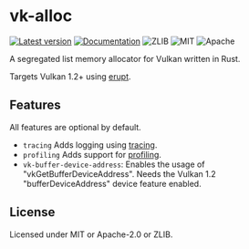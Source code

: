 # vk-alloc

[![Latest version](https://img.shields.io/crates/v/vk-alloc.svg)](https://crates.io/crates/vk-alloc)
[![Documentation](https://docs.rs/vk-alloc/badge.svg)](https://docs.rs/vk-alloc)
![ZLIB](https://img.shields.io/badge/license-zlib-blue.svg)
![MIT](https://img.shields.io/badge/license-MIT-blue.svg)
![Apache](https://img.shields.io/badge/license-Apache-blue.svg)

A segregated list memory allocator for Vulkan written in Rust.

Targets Vulkan 1.2+ using [erupt](https://gitlab.com/Friz64/erupt).

## Features

All features are optional by default.

* `tracing` Adds logging using [tracing](https://github.com/tokio-rs/tracing).
* `profiling` Adds support for [profiling](https://github.com/aclysma/profiling).
* `vk-buffer-device-address`: Enables the usage of "vkGetBufferDeviceAddress". Needs the Vulkan
  1.2 "bufferDeviceAddress" device feature enabled.

## License

Licensed under MIT or Apache-2.0 or ZLIB.
